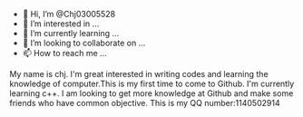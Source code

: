 - 👋 Hi, I’m @Chj03005528
- 👀 I’m interested in ...
- 🌱 I’m currently learning ...
- 💞️ I’m looking to collaborate on ...
- 📫 How to reach me ...

<!---
Chj03005528/Chj03005528 is a ✨ special ✨ repository because its `README.md` (this file) appears on your GitHub profile.
You can click the Preview link to take a look at your changes.
--->
My name is chj. I'm great interested in 
writing codes and learning the knowledge
of computer.This is my first time to come
to Github. I'm currently learning c++. I
am looking to get more knowledge at Github
and make some friends who have common objective.
This is my QQ number:1140502914


